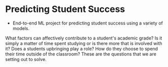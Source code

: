 # Predicting Student Success
- End-to-end ML project for predicting student success using a variety of models.

What factors can affectively contribute to a student's academic grade? Is it simply a matter of time spent studying or is there more that is involved with it? Does a students upbringing play a role? How do they choose to spend their time outside of the classroom? These are the questions that we are setting out to solve.

